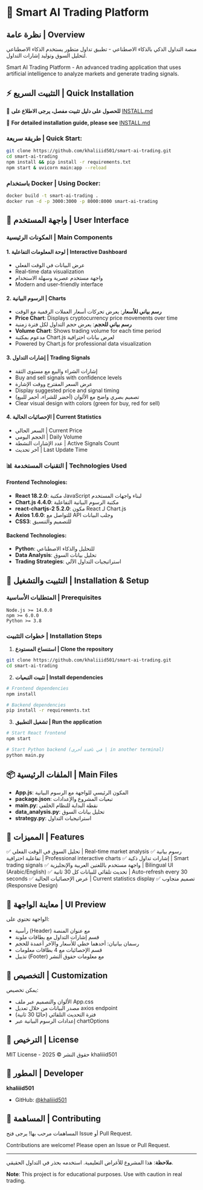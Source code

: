 # 🤖 Smart AI Trading Platform

## نظرة عامة | Overview

منصة التداول الذكي بالذكاء الاصطناعي - تطبيق تداول متطور يستخدم الذكاء الاصطناعي لتحليل السوق وتوليد إشارات التداول.

Smart AI Trading Platform - An advanced trading application that uses artificial intelligence to analyze markets and generate trading signals.

## ⚡ التثبيت السريع | Quick Installation

📖 **للحصول على دليل تثبيت مفصل، يرجى الاطلاع على** [INSTALL.md](INSTALL.md)

📖 **For detailed installation guide, please see** [INSTALL.md](INSTALL.md)

### طريقة سريعة | Quick Start:

```bash
git clone https://github.com/khaliiid501/smart-ai-trading.git
cd smart-ai-trading
npm install && pip install -r requirements.txt
npm start & uvicorn main:app --reload
```

### باستخدام Docker | Using Docker:

```bash
docker build -t smart-ai-trading .
docker run -d -p 3000:3000 -p 8000:8000 smart-ai-trading
```

## 🎨 واجهة المستخدم | User Interface

### المكونات الرئيسية | Main Components

#### 1. **لوحة المعلومات التفاعلية | Interactive Dashboard**
   - عرض البيانات في الوقت الفعلي
   - Real-time data visualization
   - واجهة مستخدم عصرية وسهلة الاستخدام
   - Modern and user-friendly interface

#### 2. **الرسوم البيانية | Charts**
   - **رسم بياني للأسعار**: يعرض تحركات أسعار العملات الرقمية مع الوقت
   - **Price Chart**: Displays cryptocurrency price movements over time
   - **رسم بياني للحجم**: يعرض حجم التداول لكل فترة زمنية
   - **Volume Chart**: Shows trading volume for each time period
   - مدعوم بمكتبة Chart.js لعرض بيانات احترافية
   - Powered by Chart.js for professional data visualization

#### 3. **إشارات التداول | Trading Signals**
   - إشارات الشراء والبيع مع مستوى الثقة
   - Buy and sell signals with confidence levels
   - عرض السعر المقترح ووقت الإشارة
   - Display suggested price and signal timing
   - تصميم بصري واضح مع الألوان (أخضر للشراء، أحمر للبيع)
   - Clear visual design with colors (green for buy, red for sell)

#### 4. **الإحصائيات الحالية | Current Statistics**
   - السعر الحالي | Current Price
   - الحجم اليومي | Daily Volume
   - عدد الإشارات النشطة | Active Signals Count
   - آخر تحديث | Last Update Time

### 📊 التقنيات المستخدمة | Technologies Used

#### Frontend Technologies:
- **React 18.2.0**: مكتبة JavaScript لبناء واجهات المستخدم
- **Chart.js 4.4.0**: مكتبة الرسوم البيانية التفاعلية
- **react-chartjs-2 5.2.0**: مكون React لـ Chart.js
- **Axios 1.6.0**: للتواصل مع API وجلب البيانات
- **CSS3**: للتصميم والتنسيق

#### Backend Technologies:
- **Python**: للتحليل والذكاء الاصطناعي
- **Data Analysis**: تحليل بيانات السوق
- **Trading Strategies**: استراتيجيات التداول الآلي

## 🚀 التثبيت والتشغيل | Installation & Setup

### المتطلبات الأساسية | Prerequisites

```
Node.js >= 14.0.0
npm >= 6.0.0
Python >= 3.8
```

### خطوات التثبيت | Installation Steps

1. **استنساخ المستودع | Clone the repository**
```bash
git clone https://github.com/khaliiid501/smart-ai-trading.git
cd smart-ai-trading
```

2. **تثبيت التبعيات | Install dependencies**
```bash
# Frontend dependencies
npm install

# Backend dependencies
pip install -r requirements.txt
```

3. **تشغيل التطبيق | Run the application**
```bash
# Start React frontend
npm start

# Start Python backend (في نافذة أخرى | in another terminal)
python main.py
```

## 📦 الملفات الرئيسية | Main Files

- **App.js**: المكون الرئيسي للواجهة مع الرسوم البيانية
- **package.json**: تبعيات المشروع والإعدادات
- **main.py**: نقطة البداية للنظام الخلفي
- **data_analysis.py**: تحليل بيانات السوق
- **strategy.py**: استراتيجيات التداول

## 🎯 المميزات | Features

✅ تحليل السوق في الوقت الفعلي | Real-time market analysis
✅ رسوم بيانية تفاعلية احترافية | Professional interactive charts
✅ إشارات تداول ذكية | Smart trading signals
✅ واجهة مستخدم باللغتين العربية والإنجليزية | Bilingual UI (Arabic/English)
✅ تحديث تلقائي للبيانات كل 30 ثانية | Auto-refresh every 30 seconds
✅ عرض الإحصائيات الحالية | Current statistics display
✅ تصميم متجاوب (Responsive Design)

## 📱 معاينة الواجهة | UI Preview

الواجهة تحتوي على:
- رأسية (Header) مع عنوان المنصة
- قسم إشارات التداول مع بطاقات ملونة
- رسمان بيانيان: أحدهما خطي للأسعار والآخر أعمدة للحجم
- قسم الإحصائيات مع 4 بطاقات معلومات
- تذييل (Footer) مع معلومات حقوق النشر

## 🔧 التخصيص | Customization

يمكن تخصيص:
- الألوان والتصميم عبر ملف App.css
- مصدر البيانات من خلال تعديل axios endpoint
- فترة التحديث التلقائي (حاليًا 30 ثانية)
- إعدادات الرسوم البيانية عبر chartOptions

## 📄 الترخيص | License

MIT License - حقوق النشر © 2025 khaliiid501

## 👤 المطور | Developer

**khaliiid501**
- GitHub: [@khaliiid501](https://github.com/khaliiid501)

## 🤝 المساهمة | Contributing

المساهمات مرحب بها! يرجى فتح Issue أو Pull Request.

Contributions are welcome! Please open an Issue or Pull Request.

---

**ملاحظة**: هذا المشروع للأغراض التعليمية. استخدمه بحذر في التداول الحقيقي.

**Note**: This project is for educational purposes. Use with caution in real trading.
